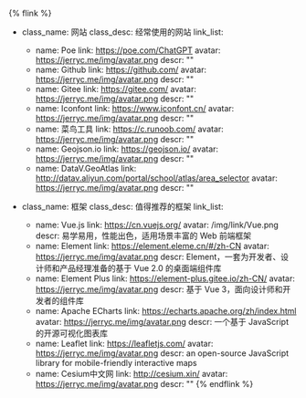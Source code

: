 {% flink %}
- class_name: 网站
  class_desc: 经常使用的网站
  link_list:
    - name: Poe
      link: https://poe.com/ChatGPT
      avatar: https://jerryc.me/img/avatar.png
      descr: ""
    - name: Github
      link: https://github.com/
      avatar: https://jerryc.me/img/avatar.png
      descr: ""
    - name: Gitee
      link: https://gitee.com/
      avatar: https://jerryc.me/img/avatar.png
      descr: ""
    - name: Iconfont
      link: https://www.iconfont.cn/
      avatar: https://jerryc.me/img/avatar.png
      descr: ""
    - name: 菜鸟工具
      link: https://c.runoob.com/
      avatar: https://jerryc.me/img/avatar.png
      descr: ""
    - name: Geojson.io
      link: https://geojson.io/
      avatar: https://jerryc.me/img/avatar.png
      descr: ""
    - name: DataV.GeoAtlas
      link: http://datav.aliyun.com/portal/school/atlas/area_selector
      avatar: https://jerryc.me/img/avatar.png
      descr: ""

- class_name: 框架
  class_desc: 值得推荐的框架
  link_list:
    - name: Vue.js
      link: https://cn.vuejs.org/
      avatar: /img/link/Vue.png
      descr: 易学易用，性能出色，适用场景丰富的 Web 前端框架
    - name: Element
      link: https://element.eleme.cn/#/zh-CN
      avatar: https://jerryc.me/img/avatar.png
      descr: Element，一套为开发者、设计师和产品经理准备的基于 Vue 2.0 的桌面端组件库
    - name: Element Plus
      link: https://element-plus.gitee.io/zh-CN/
      avatar: https://jerryc.me/img/avatar.png
      descr: 基于 Vue 3，面向设计师和开发者的组件库
    - name: Apache ECharts
      link: https://echarts.apache.org/zh/index.html
      avatar: https://jerryc.me/img/avatar.png
      descr: 一个基于 JavaScript 的开源可视化图表库
    - name: Leaflet
      link: https://leafletjs.com/
      avatar: https://jerryc.me/img/avatar.png
      descr: an open-source JavaScript library for mobile-friendly interactive maps
    - name: Cesium中文网
      link: http://cesium.xin/
      avatar: https://jerryc.me/img/avatar.png
      descr: ""
{% endflink %}